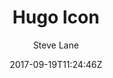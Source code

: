 ---
title: "Hugo Icon"
github: https://github.com/SteveLane/hugo-icon
demo: https://themes.gohugo.io/theme/hugo-icon/
author: Steve Lane
ssg:
  - Hugo
cms:
  - No Cms
date: 2017-09-19T11:24:46Z
github_branch: master
description: "Icon theme for Hugo"
stale: true
---